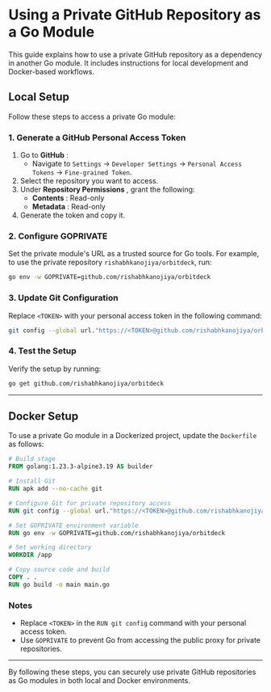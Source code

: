 # Using a Private GitHub Repository as a Go Module

This guide explains how to use a private GitHub repository as a dependency in another Go module. It includes instructions for local development and Docker-based workflows.

## Local Setup

Follow these steps to access a private Go module:

### 1. Generate a GitHub Personal Access Token

1. Go to **GitHub** :
   - Navigate to `Settings` → `Developer Settings` → `Personal Access Tokens` → `Fine-grained Token`.
2. Select the repository you want to access.
3. Under **Repository Permissions** , grant the following:
   - **Contents** : Read-only
   - **Metadata** : Read-only
4. Generate the token and copy it.

### 2. Configure GOPRIVATE

Set the private module's URL as a trusted source for Go tools. For example, to use the private repository `rishabhkanojiya/orbitdeck`, run:

```bash
go env -w GOPRIVATE=github.com/rishabhkanojiya/orbitdeck
```

### 3. Update Git Configuration

Replace `<TOKEN>` with your personal access token in the following command:

```bash
git config --global url."https://<TOKEN>@github.com/rishabhkanojiya/orbitdeck".insteadOf "https://github.com/rishabhkanojiya/orbitdeck"
```

### 4. Test the Setup

Verify the setup by running:

```bash
go get github.com/rishabhkanojiya/orbitdeck
```

---

## Docker Setup

To use a private Go module in a Dockerized project, update the `Dockerfile` as follows:

```Dockerfile
# Build stage
FROM golang:1.23.3-alpine3.19 AS builder

# Install Git
RUN apk add --no-cache git

# Configure Git for private repository access
RUN git config --global url."https://<TOKEN>@github.com/rishabhkanojiya/orbitdeck".insteadOf "https://github.com/rishabhkanojiya/orbitdeck"

# Set GOPRIVATE environment variable
RUN go env -w GOPRIVATE=github.com/rishabhkanojiya/orbitdeck

# Set working directory
WORKDIR /app

# Copy source code and build
COPY . .
RUN go build -o main main.go
```

### Notes

- Replace `<TOKEN>` in the `RUN git config` command with your personal access token.
- Use `GOPRIVATE` to prevent Go from accessing the public proxy for private repositories.

---

By following these steps, you can securely use private GitHub repositories as Go modules in both local and Docker environments.
